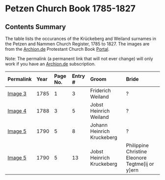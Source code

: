 # Petzen Church Book 1785-1827

## Contents Summary 

The table lists the occurances of the Krückeberg and Weiland surnames in the Petzen and Nammen Church Register, 1785 to 1827. 
The images are from the [Archion.de](https://archion.de) Protestant Church Book [Portal](https://www.archion.de). 

Note: The permalink (a permanent link that will not ever change) will only work if you have an [Archion.de](https://www.archion.de) subscription.

<!--
Just use <https://archion.de/....> for the permalink, and locallinks for the images, li e
-->
|Permalink|Year|Page No.|Entry #|Groom |Bride |
| :---| :---| :---| :---| :---| :---|
|[Image 3][3] |1785|1|3|Friderich Weiland|?|
|[Image 4][4] |1788|3|5|Jobst Heinrich Weiland|?|
|[Image 5][5] |1790|5|8|Johann Heinrich Kruckeberg|?|
|[Image 5][5] |1790|5|13|Jobst Heinrich Kruckeberg|Philippine Christine Eleonore Tegtme[ij or y]ern|
              
[3]: https://www.archion.de/p/e11abbc73d/
[4]: https://www.archion.de/p/ae55fafcc8/
[5]: https://www.archion.de/p/40fbbf3938/
